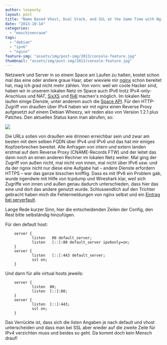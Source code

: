 ```yaml
---
author: lespocky
layout: post
title: "Name Based Vhost, Dual Stack, and SSL at the Same Time with Nginx"
date: "2013-10-14"
categories: 
  - "maschinenraum"
tags: 
  - "debian"
  - "ipv6"
  - "nginx"
feature-img: "assets/img/post-img/2013/console-feature.jpg"
thumbnail: "assets/img/post-img/2013/console-feature.jpg"
---
```


Netzwerk und Server in so einem Space am Laufen zu halten, kostet schon mal das eine oder andere graue Haar, aber wieviele mir [nginx](http://nginx.org/) schon bereitet hat, mag ich grad nicht mehr zählen. Von vorn: weil wir coole Hacker sind, haben wir in unserem lokalen Netz im Space auch IPv6 trotz IPv4-only-Anschluss und NAT, [SixXS](https://www.sixxs.net/) und [fli4l](http://www.fli4l.de/) machen's möglich. Im lokalen Netz laufen einige Dienste, unter anderem auch die [Space API](http://spaceapi.net/). Für den HTTP-Zugriff von draußen über IPv4 haben wir mit nginx einen Reverse Proxy aufgesetzt auf einem Debian Wheezy, wir reden also von Version 1.2.1 plus Patches. Den aktuellen Status kann man abrufen, so:

[![](https://spaceapi.n39.eu/state.png)](https://spaceapi.n39.eu/state.png)

Die URLs sollen von draußen wie drinnen erreichbar sein und zwar am besten mit dem selben FQDN über IPv4 und IPv6 und das hat mir einiges Kopfzerbrechen bereitet. Alle Anfragen von intern _und_ extern landen erstmal auf dem Reverse Proxy (CNAME-Records FTW) und der leitet das dann noch an einen anderen Rechner im lokalen Netz weiter. Mal ging der Zugriff von außen nicht, mal nicht von innen, mal nicht über IPv6 usw. und da der ngnix nicht nur diese eine Aufgabe hat – andere Dienste erfordern HTTPS – war das ganze bisschen knifflig. Dass es mit IPv6 ein Problem gab, wurde irgendwie mit Hilfe von tcpdump und Wireshark klar, weil sich Zugriffe von innen und außen genau dadurch unterschieden, dass hier das eine und dort das andere genutzt wurde. Schlussendlich auf den Trichter gebracht haben mich die Fehlermeldungen von nginx selbst und ein [Eintrag bei serverfault](http://serverfault.com/questions/277653/nginx-name-based-virtual-hosts-on-ipv6 "nginx name-based virtual hosts on IPv6").

Lange Rede kurzer Sinn, hier die entscheidenden Zeilen der Config, den Rest bitte selbständig hinzufügen.

Für den default host:

        server {
                listen   80 default_server;
                listen   [::]:80 default_server ipv6only=on;
        }
        server {
                listen   [::]:443 default_server;
                ssl on;
        }

Und dann für alle virtual hosts jeweils:

        server {
                listen  80;
                listen  [::]:80;
        }
        server {
                listen  [::]:443;
                ssl on;
        }

Das Verrückte ist, dass sich die _listen_ Angaben je nach default und vhost unterscheiden und dass man bei SSL aber wieder auf die zweite Zeile für IPv4 verzichten muss und beides so geht. Da kommt doch kein Mensch drauf!
